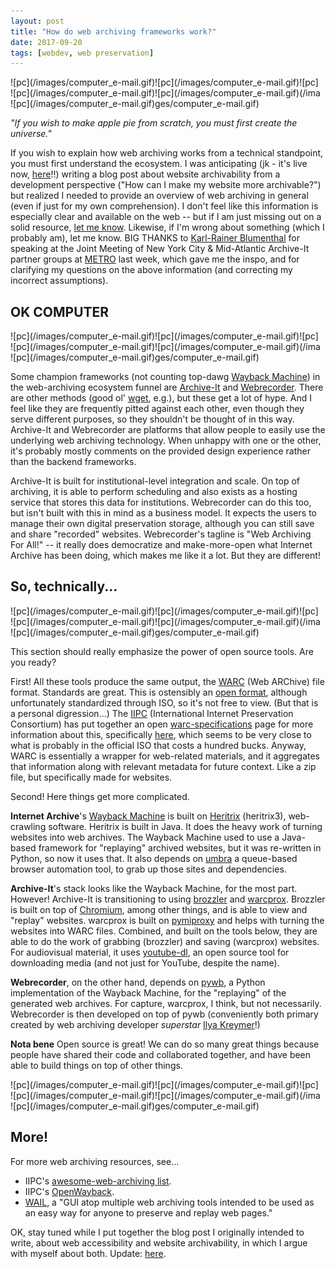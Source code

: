 ```yaml
---
layout: post
title: "How do web archiving frameworks work?"
date: 2017-09-20
tags: [webdev, web preservation]
---
```


<span style="float:left;">
![pc](/images/computer_e-mail.gif)
</span>
<span style="float:left;">
![pc](/images/computer_e-mail.gif)
</span>
<span style="float:left;">
![pc](/images/computer_e-mail.gif)
</span>
<span style="float:left;">
![pc](/images/computer_e-mail.gif)
</span>
<span style="float:left;">
![pc](/images/computer_e-mail.gif)
</span> ![pc](/images/computer_e-mail.gif)   

*"If you wish to make apple pie from scratch, you must first create the universe."*

If you wish to explain how web archiving works from a technical standpoint, you must first understand the ecosystem. I was anticipating (jk - it's live now, [here](https://ablwr.github.io/blog/2017/09/20/accessibility-and-archivability/)!!) writing a blog post about website archivability from a development perspective ("How can I make my website more archivable?") but realized I needed to provide an overview of web archiving in general (even if just for my own comprehension). I don't feel like this information is especially clear and available on the web -- but if I am just missing out on a solid resource, [let me know](https://twitter.com/ablwr). Likewise, if I'm wrong about something (which I probably am), let me know. BIG THANKS to [Karl-Rainer Blumenthal](http://landscapelibrarian.com/) for speaking at the Joint Meeting of New York City & Mid-Atlantic Archive-It partner groups at [METRO](http://metro.org/) last week, which gave me the inspo, and for clarifying my questions on the above information (and correcting my incorrect assumptions).

## OK COMPUTER

<span style="float:left;">
![pc](/images/computer_e-mail.gif)
</span>
<span style="float:left;">
![pc](/images/computer_e-mail.gif)
</span>
<span style="float:left;">
![pc](/images/computer_e-mail.gif)
</span>
<span style="float:left;">
![pc](/images/computer_e-mail.gif)
</span>
<span style="float:left;">
![pc](/images/computer_e-mail.gif)
</span> ![pc](/images/computer_e-mail.gif)  

Some champion frameworks (not counting top-dawg [Wayback Machine](archive.org/web)) in the web-archiving ecosystem funnel are [Archive-It](https://archive-it.org/) and [Webrecorder](https://webrecorder.io/). There are other methods (good ol' [wget](https://www.gnu.org/software/wget/), e.g.), but these get a lot of hype. And I feel like they are frequently pitted against each other, even though they serve different purposes, so they shouldn't be thought of in this way. Archive-It and Webrecorder are platforms that allow people to easily use the underlying web archiving technology. When unhappy with one or the other, it's probably mostly comments on the provided design experience rather than the backend frameworks.

Archive-It is built for institutional-level integration and scale. On top of archiving, it is able to perform scheduling and also exists as a hosting service that stores this data for institutions. Webrecorder can do this too, but isn't built with this in mind as a business model. It expects the users to manage their own digital preservation storage, although you can still save and share "recorded" websites. Webrecorder's tagline is "Web Archiving For All!" -- it really does democratize and make-more-open what Internet Archive has been doing, which makes me like it a lot. But they are different!

## So, technically...

<span style="float:left;">
![pc](/images/computer_e-mail.gif)
</span>
<span style="float:left;">
![pc](/images/computer_e-mail.gif)
</span>
<span style="float:left;">
![pc](/images/computer_e-mail.gif)
</span>
<span style="float:left;">
![pc](/images/computer_e-mail.gif)
</span>
<span style="float:left;">
![pc](/images/computer_e-mail.gif)
</span> ![pc](/images/computer_e-mail.gif)  

This section should really emphasize the power of open source tools. Are you ready?

First! All these tools produce the same output, the [WARC](https://www.loc.gov/preservation/digital/formats/fdd/fdd000236.shtml) (Web ARChive) file format. Standards are great. This is ostensibly an [open format](https://en.wikipedia.org/wiki/Open_format), although unfortunately standardized through ISO, so it's not free to view. (But that is a personal digression...) The [IIPC](http://netpreserve.org/) (International Internet Preservation Consortium) has put together an open [warc-specifications](http://iipc.github.io/warc-specifications/) page for more information about this, specifically [here](http://iipc.github.io/warc-specifications/specifications/warc-format/warc-1.0/), which seems to be very close to what is probably in the official ISO that costs a hundred bucks. Anyway, WARC is essentially a wrapper for web-related materials, and it aggregates that information along with relevant metadata for future context. Like a zip file, but specifically made for websites.

Second! Here things get more complicated.

**Internet Archive**'s [Wayback Machine](http://archive.org/web) is built on [Heritrix](https://github.com/internetarchive/heritrix3) (heritrix3), web-crawling software. Heritrix is built in Java. It does the heavy work of turning websites into web archives. The Wayback Machine used to use a Java-based framework for "replaying" archived websites, but it was re-written in Python, so now it uses that. It also depends on [umbra](https://github.com/internetarchive/umbra) a queue-based browser automation tool, to grab up those sites and dependencies.

**Archive-It**'s stack looks like the Wayback Machine, for the most part. However! Archive-It is transitioning to using [brozzler](https://github.com/internetarchive/brozzler) and [warcprox](https://github.com/internetarchive/warcprox). Brozzler is built on top of [Chromium](https://www.chromium.org/Home), among other things, and is able to view and "replay" websites. warcprox is built on [pymiproxy](https://github.com/allfro/pymiproxy) and helps with turning the websites into WARC files. Combined, and built on the tools below, they are able to do the work of grabbing (brozzler) and saving (warcprox) websites. For audiovisual material, it uses [youtube-dl](https://github.com/rg3/youtube-dl/), an open source tool for downloading media (and not just for YouTube, despite the name).

**Webrecorder**, on the other hand, depends on [pywb](https://github.com/ikreymer/pywb), a Python implementation of the Wayback Machine, for the "replaying" of the generated web archives. For capture, warcprox, I think, but not necessarily. Webrecorder is then developed on top of pywb (conveniently both primary created by web archiving developer *superstar* [Ilya Kreymer](https://github.com/ikreymer)!)

**Nota bene** Open source is great! We can do so many great things because people have shared their code and collaborated together, and have been able to build things on top of other things.  

<span style="float:left;">
![pc](/images/computer_e-mail.gif)
</span>
<span style="float:left;">
![pc](/images/computer_e-mail.gif)
</span>
<span style="float:left;">
![pc](/images/computer_e-mail.gif)
</span>
<span style="float:left;">
![pc](/images/computer_e-mail.gif)
</span>
<span style="float:left;">
![pc](/images/computer_e-mail.gif)
</span> ![pc](/images/computer_e-mail.gif)  

## More!

For more web archiving resources, see...  

- IIPC's [awesome-web-archiving list](https://github.com/iipc/awesome-web-archiving).  
- IIPC's [OpenWayback](https://github.com/iipc/openwayback/wiki).
- [WAIL](https://machawk1.github.io/wail/), a "GUI atop multiple web archiving tools intended to be used as an easy way for anyone to preserve and replay web pages."  

OK, stay tuned while I put together the blog post I originally intended to write, about web accessibility and website archivability, in which I argue with myself about both. Update: [here](https://ablwr.github.io/blog/2017/09/20/accessibility-and-archivability/).
